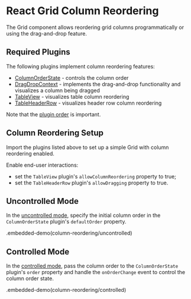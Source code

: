 # React Grid Column Reordering

The Grid component allows reordering grid columns programmatically or using the drag-and-drop feature.

## Required Plugins

The following plugins implement column reordering features:
- [ColumnOrderState](../reference/column-order-state.md) - controls the column order
- [DragDropContext](../reference/drag-drop-context.md) - implements the drag-and-drop functionality and visualizes a column being dragged
- [TableView](../reference/table-view.md) - visualizes table column reordering
- [TableHeaderRow](../reference/table-header-row.md) - visualizes header row column reordering

Note that the [plugin order](../README.md#plugin-order) is important.

## Column Reordering Setup

Import the plugins listed above to set up a simple Grid with column reordering enabled.

Enable end-user interactions:
- set the `TableView` plugin's `allowColumnReordering` property to true;
- set the `TableHeaderRow` plugin's `allowDragging` property to true.

## Uncontrolled Mode

In the [uncontrolled mode](controlled-and-uncontrolled-modes.md), specify the initial column order in the `ColumnOrderState` plugin's `defaultOrder` property.

.embedded-demo(column-reordering/uncontrolled)

## Controlled Mode

In the [controlled mode](controlled-and-uncontrolled-modes.md), pass the column order to the `ColumnOrderState` plugin's `order` property and handle the `onOrderChange` event to control the column order state.

.embedded-demo(column-reordering/controlled)
